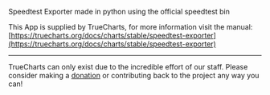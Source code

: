 Speedtest Exporter made in python using the official speedtest bin

This App is supplied by TrueCharts, for more information visit the manual: [https://truecharts.org/docs/charts/stable/speedtest-exporter](https://truecharts.org/docs/charts/stable/speedtest-exporter)

---

TrueCharts can only exist due to the incredible effort of our staff.
Please consider making a [donation](https://truecharts.org/docs/about/sponsor) or contributing back to the project any way you can!
